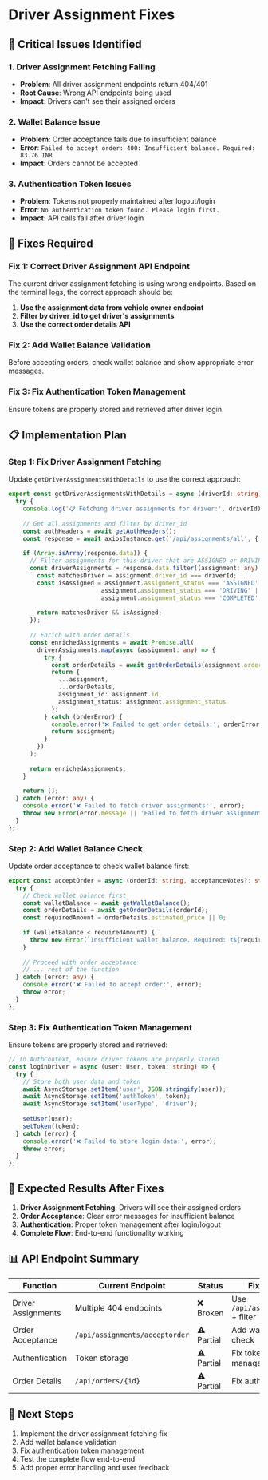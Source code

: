 # Driver Assignment Fixes

## 🚨 **Critical Issues Identified**

### 1. **Driver Assignment Fetching Failing**
- **Problem**: All driver assignment endpoints return 404/401
- **Root Cause**: Wrong API endpoints being used
- **Impact**: Drivers can't see their assigned orders

### 2. **Wallet Balance Issue**
- **Problem**: Order acceptance fails due to insufficient balance
- **Error**: `Failed to accept order: 400: Insufficient balance. Required: 83.76 INR`
- **Impact**: Orders cannot be accepted

### 3. **Authentication Token Issues**
- **Problem**: Tokens not properly maintained after logout/login
- **Error**: `No authentication token found. Please login first.`
- **Impact**: API calls fail after driver login

## 🔧 **Fixes Required**

### **Fix 1: Correct Driver Assignment API Endpoint**

The current driver assignment fetching is using wrong endpoints. Based on the terminal logs, the correct approach should be:

1. **Use the assignment data from vehicle owner endpoint**
2. **Filter by driver_id to get driver's assignments**
3. **Use the correct order details API**

### **Fix 2: Add Wallet Balance Validation**

Before accepting orders, check wallet balance and show appropriate error messages.

### **Fix 3: Fix Authentication Token Management**

Ensure tokens are properly stored and retrieved after driver login.

## 📋 **Implementation Plan**

### **Step 1: Fix Driver Assignment Fetching**

Update `getDriverAssignmentsWithDetails` to use the correct approach:

```typescript
export const getDriverAssignmentsWithDetails = async (driverId: string): Promise<any[]> => {
  try {
    console.log('📋 Fetching driver assignments for driver:', driverId);
    
    // Get all assignments and filter by driver_id
    const authHeaders = await getAuthHeaders();
    const response = await axiosInstance.get('/api/assignments/all', { headers: authHeaders });
    
    if (Array.isArray(response.data)) {
      // Filter assignments for this driver that are ASSIGNED or DRIVING
      const driverAssignments = response.data.filter((assignment: any) => {
        const matchesDriver = assignment.driver_id === driverId;
        const isAssigned = assignment.assignment_status === 'ASSIGNED' || 
                          assignment.assignment_status === 'DRIVING' || 
                          assignment.assignment_status === 'COMPLETED';
        
        return matchesDriver && isAssigned;
      });
      
      // Enrich with order details
      const enrichedAssignments = await Promise.all(
        driverAssignments.map(async (assignment: any) => {
          try {
            const orderDetails = await getOrderDetails(assignment.order_id.toString());
            return {
              ...assignment,
              ...orderDetails,
              assignment_id: assignment.id,
              assignment_status: assignment.assignment_status
            };
          } catch (orderError) {
            console.error('❌ Failed to get order details:', orderError);
            return assignment;
          }
        })
      );
      
      return enrichedAssignments;
    }
    
    return [];
  } catch (error: any) {
    console.error('❌ Failed to fetch driver assignments:', error);
    throw new Error(error.message || 'Failed to fetch driver assignments');
  }
};
```

### **Step 2: Add Wallet Balance Check**

Update order acceptance to check wallet balance first:

```typescript
export const acceptOrder = async (orderId: string, acceptanceNotes?: string): Promise<any> => {
  try {
    // Check wallet balance first
    const walletBalance = await getWalletBalance();
    const orderDetails = await getOrderDetails(orderId);
    const requiredAmount = orderDetails.estimated_price || 0;
    
    if (walletBalance < requiredAmount) {
      throw new Error(`Insufficient wallet balance. Required: ₹${requiredAmount}, Available: ₹${walletBalance}`);
    }
    
    // Proceed with order acceptance
    // ... rest of the function
  } catch (error: any) {
    console.error('❌ Failed to accept order:', error);
    throw error;
  }
};
```

### **Step 3: Fix Authentication Token Management**

Ensure tokens are properly stored and retrieved:

```typescript
// In AuthContext, ensure driver tokens are properly stored
const loginDriver = async (user: User, token: string) => {
  try {
    // Store both user data and token
    await AsyncStorage.setItem('user', JSON.stringify(user));
    await AsyncStorage.setItem('authToken', token);
    await AsyncStorage.setItem('userType', 'driver');
    
    setUser(user);
    setToken(token);
  } catch (error) {
    console.error('❌ Failed to store login data:', error);
    throw error;
  }
};
```

## 🎯 **Expected Results After Fixes**

1. **Driver Assignment Fetching**: Drivers will see their assigned orders
2. **Order Acceptance**: Clear error messages for insufficient balance
3. **Authentication**: Proper token management after login/logout
4. **Complete Flow**: End-to-end functionality working

## 📊 **API Endpoint Summary**

| Function | Current Endpoint | Status | Fix Required |
|----------|------------------|--------|--------------|
| Driver Assignments | Multiple 404 endpoints | ❌ Broken | Use `/api/assignments/all` + filter |
| Order Acceptance | `/api/assignments/acceptorder` | ⚠️ Partial | Add wallet balance check |
| Authentication | Token storage | ⚠️ Partial | Fix token management |
| Order Details | `/api/orders/{id}` | ⚠️ Partial | Fix auth token issues |

## 🚀 **Next Steps**

1. Implement the driver assignment fetching fix
2. Add wallet balance validation
3. Fix authentication token management
4. Test the complete flow end-to-end
5. Add proper error handling and user feedback
